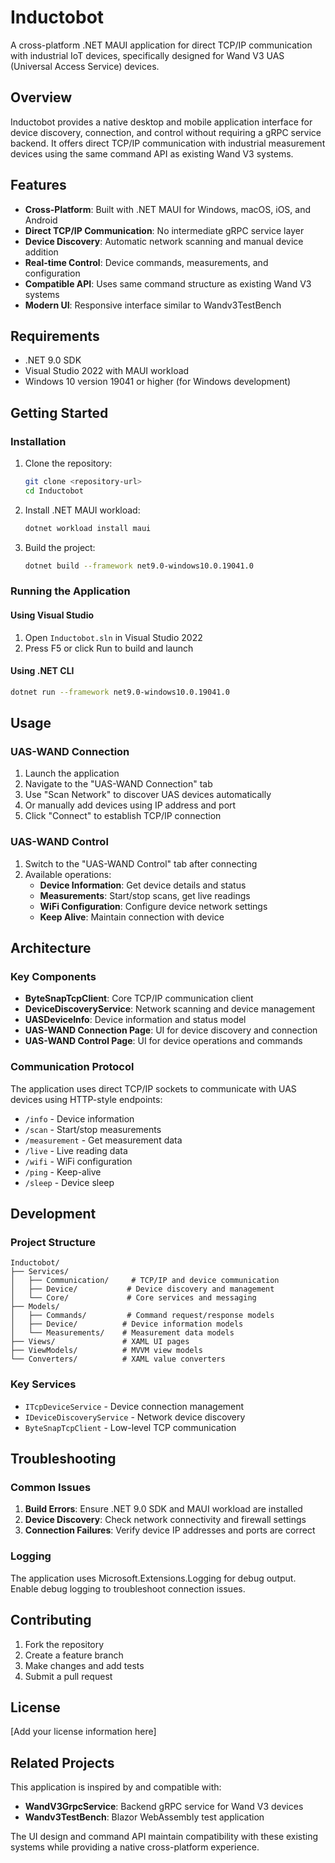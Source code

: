 # Inductobot

A cross-platform .NET MAUI application for direct TCP/IP communication with industrial IoT devices, specifically designed for Wand V3 UAS (Universal Access Service) devices.

## Overview

Inductobot provides a native desktop and mobile application interface for device discovery, connection, and control without requiring a gRPC service backend. It offers direct TCP/IP communication with industrial measurement devices using the same command API as existing Wand V3 systems.

## Features

- **Cross-Platform**: Built with .NET MAUI for Windows, macOS, iOS, and Android
- **Direct TCP/IP Communication**: No intermediate gRPC service layer
- **Device Discovery**: Automatic network scanning and manual device addition
- **Real-time Control**: Device commands, measurements, and configuration
- **Compatible API**: Uses same command structure as existing Wand V3 systems
- **Modern UI**: Responsive interface similar to Wandv3TestBench

## Requirements

- .NET 9.0 SDK
- Visual Studio 2022 with MAUI workload
- Windows 10 version 19041 or higher (for Windows development)

## Getting Started

### Installation

1. Clone the repository:
   ```bash
   git clone <repository-url>
   cd Inductobot
   ```

2. Install .NET MAUI workload:
   ```bash
   dotnet workload install maui
   ```

3. Build the project:
   ```bash
   dotnet build --framework net9.0-windows10.0.19041.0
   ```

### Running the Application

#### Using Visual Studio
1. Open `Inductobot.sln` in Visual Studio 2022
2. Press F5 or click Run to build and launch

#### Using .NET CLI
```bash
dotnet run --framework net9.0-windows10.0.19041.0
```

## Usage

### UAS-WAND Connection
1. Launch the application
2. Navigate to the "UAS-WAND Connection" tab
3. Use "Scan Network" to discover UAS devices automatically
4. Or manually add devices using IP address and port
5. Click "Connect" to establish TCP/IP connection

### UAS-WAND Control
1. Switch to the "UAS-WAND Control" tab after connecting
2. Available operations:
   - **Device Information**: Get device details and status
   - **Measurements**: Start/stop scans, get live readings
   - **WiFi Configuration**: Configure device network settings
   - **Keep Alive**: Maintain connection with device

## Architecture

### Key Components

- **ByteSnapTcpClient**: Core TCP/IP communication client
- **DeviceDiscoveryService**: Network scanning and device management
- **UASDeviceInfo**: Device information and status model
- **UAS-WAND Connection Page**: UI for device discovery and connection
- **UAS-WAND Control Page**: UI for device operations and commands

### Communication Protocol

The application uses direct TCP/IP sockets to communicate with UAS devices using HTTP-style endpoints:

- `/info` - Device information
- `/scan` - Start/stop measurements
- `/measurement` - Get measurement data
- `/live` - Live reading data
- `/wifi` - WiFi configuration
- `/ping` - Keep-alive
- `/sleep` - Device sleep

## Development

### Project Structure

```
Inductobot/
├── Services/
│   ├── Communication/     # TCP/IP and device communication
│   ├── Device/           # Device discovery and management
│   └── Core/             # Core services and messaging
├── Models/
│   ├── Commands/         # Command request/response models
│   ├── Device/          # Device information models
│   └── Measurements/    # Measurement data models
├── Views/               # XAML UI pages
├── ViewModels/          # MVVM view models
└── Converters/          # XAML value converters
```

### Key Services

- `ITcpDeviceService` - Device connection management
- `IDeviceDiscoveryService` - Network device discovery
- `ByteSnapTcpClient` - Low-level TCP communication

## Troubleshooting

### Common Issues

1. **Build Errors**: Ensure .NET 9.0 SDK and MAUI workload are installed
2. **Device Discovery**: Check network connectivity and firewall settings
3. **Connection Failures**: Verify device IP addresses and ports are correct

### Logging

The application uses Microsoft.Extensions.Logging for debug output. Enable debug logging to troubleshoot connection issues.

## Contributing

1. Fork the repository
2. Create a feature branch
3. Make changes and add tests
4. Submit a pull request

## License

[Add your license information here]

## Related Projects

This application is inspired by and compatible with:
- **WandV3GrpcService**: Backend gRPC service for Wand V3 devices
- **Wandv3TestBench**: Blazor WebAssembly test application

The UI design and command API maintain compatibility with these existing systems while providing a native cross-platform experience.